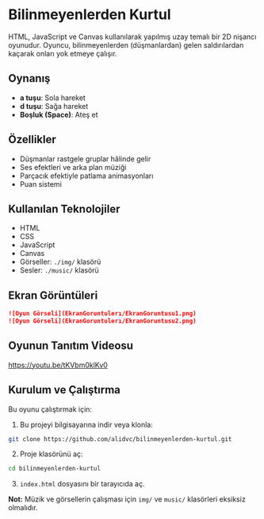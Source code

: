 # Bilinmeyenlerden Kurtul

HTML, JavaScript ve Canvas kullanılarak yapılmış uzay temalı bir 2D nişancı oyunudur. Oyuncu, bilinmeyenlerden (düşmanlardan) gelen saldırılardan kaçarak onları yok etmeye çalışır.

## Oynanış

- **a tuşu**: Sola hareket
- **d tuşu**: Sağa hareket
- **Boşluk (Space)**: Ateş et

## Özellikler

- Düşmanlar rastgele gruplar hâlinde gelir
- Ses efektleri ve arka plan müziği
- Parçacık efektiyle patlama animasyonları
- Puan sistemi

##  Kullanılan Teknolojiler

- HTML
- CSS
- JavaScript
- Canvas
- Görseller: `./img/` klasörü
- Sesler: `./music/` klasörü

## Ekran Görüntüleri



```markdown
![Oyun Görseli](EkranGoruntulerı/EkranGoruntusu1.png)
![Oyun Görseli](EkranGoruntulerı/EkranGoruntusu2.png)
```

## Oyunun Tanıtım Videosu

https://youtu.be/tKVbm0klKv0

## Kurulum ve Çalıştırma

Bu oyunu çalıştırmak için:

1. Bu projeyi bilgisayarına indir veya klonla:

```bash
git clone https://github.com/alidvc/bilinmeyenlerden-kurtul.git
```

2. Proje klasörünü aç:

```bash
cd bilinmeyenlerden-kurtul
```

3. `index.html` dosyasını bir tarayıcıda aç.

**Not:** Müzik ve görsellerin çalışması için `img/` ve `music/` klasörleri eksiksiz olmalıdır.

